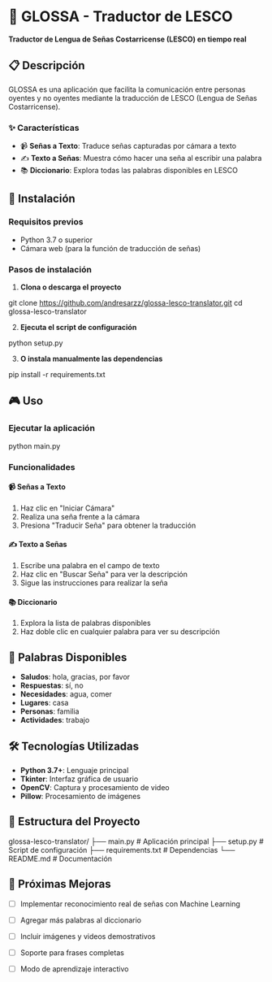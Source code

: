 # 🤟 GLOSSA - Traductor de LESCO

**Traductor de Lengua de Señas Costarricense (LESCO) en tiempo real**

## 📋 Descripción

GLOSSA es una aplicación que facilita la comunicación entre personas oyentes y no oyentes mediante la traducción de LESCO (Lengua de Señas Costarricense).

### ✨ Características

- 📹 **Señas a Texto**: Traduce señas capturadas por cámara a texto
- ✍️ **Texto a Señas**: Muestra cómo hacer una seña al escribir una palabra  
- 📚 **Diccionario**: Explora todas las palabras disponibles en LESCO

## 🚀 Instalación

### Requisitos previos
- Python 3.7 o superior
- Cámara web (para la función de traducción de señas)

### Pasos de instalación

1. **Clona o descarga el proyecto**

git clone https://github.com/andresarzz/glossa-lesco-translator.git
cd glossa-lesco-translator


2. **Ejecuta el script de configuración**

python setup.py


3. **O instala manualmente las dependencias**

pip install -r requirements.txt


## 🎮 Uso

### Ejecutar la aplicación

python main.py


### Funcionalidades

#### 📹 Señas a Texto
1. Haz clic en "Iniciar Cámara"
2. Realiza una seña frente a la cámara
3. Presiona "Traducir Seña" para obtener la traducción

#### ✍️ Texto a Señas  
1. Escribe una palabra en el campo de texto
2. Haz clic en "Buscar Seña" para ver la descripción
3. Sigue las instrucciones para realizar la seña

#### 📚 Diccionario
1. Explora la lista de palabras disponibles
2. Haz doble clic en cualquier palabra para ver su descripción

## 📖 Palabras Disponibles

- **Saludos**: hola, gracias, por favor
- **Respuestas**: sí, no  
- **Necesidades**: agua, comer
- **Lugares**: casa
- **Personas**: familia
- **Actividades**: trabajo

## 🛠️ Tecnologías Utilizadas

- **Python 3.7+**: Lenguaje principal
- **Tkinter**: Interfaz gráfica de usuario
- **OpenCV**: Captura y procesamiento de video
- **Pillow**: Procesamiento de imágenes

## 🔧 Estructura del Proyecto

glossa-lesco-translator/
├── main.py              # Aplicación principal
├── setup.py             # Script de configuración
├── requirements.txt     # Dependencias
└── README.md           # Documentación

## 🎯 Próximas Mejoras

- [ ] Implementar reconocimiento real de señas con Machine Learning
- [ ] Agregar más palabras al diccionario
- [ ] Incluir imágenes y videos demostrativos
- [ ] Soporte para frases completas
- [ ] Modo de aprendizaje interactivo

